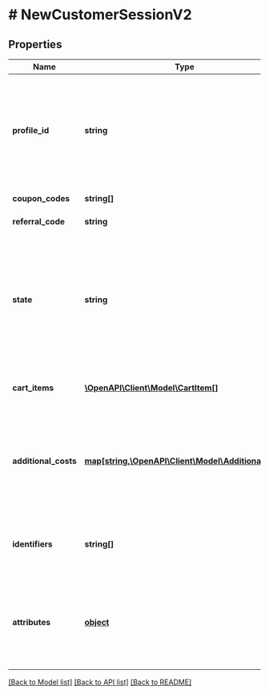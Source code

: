 # # NewCustomerSessionV2

## Properties

Name | Type | Description | Notes
------------ | ------------- | ------------- | -------------
**profile_id** | **string** | ID of the customers profile as used within this Talon.One account. May be omitted or set to the empty string if the customer does not yet have a known profile ID. | [optional] 
**coupon_codes** | **string[]** | Any coupon codes entered. | [optional] 
**referral_code** | **string** | Any referral code entered. | [optional] 
**state** | **string** | Indicates the current state of the session. All sessions must start in the \&quot;open\&quot; state, after which valid transitions are...  1. open -&gt; closed 2. open -&gt; cancelled 3. closed -&gt; cancelled | [optional] [default to 'open']
**cart_items** | [**\OpenAPI\Client\Model\CartItem[]**](CartItem.md) | All items the customer will be purchasing in this session | [optional] 
**additional_costs** | [**map[string,\OpenAPI\Client\Model\AdditionalCost]**](AdditionalCost.md) | Any costs associated with the session that can not be explicitly attributed to cart items. Examples include shipping costs and service fees. | [optional] 
**identifiers** | **string[]** | Identifiers for the customer, this can be used for limits on values such as device ID. | [optional] 
**attributes** | [**object**](.md) | A key-value map of the sessions attributes. The potentially valid attributes are configured in your accounts developer settings. | [optional] 

[[Back to Model list]](../../README.md#documentation-for-models) [[Back to API list]](../../README.md#documentation-for-api-endpoints) [[Back to README]](../../README.md)


